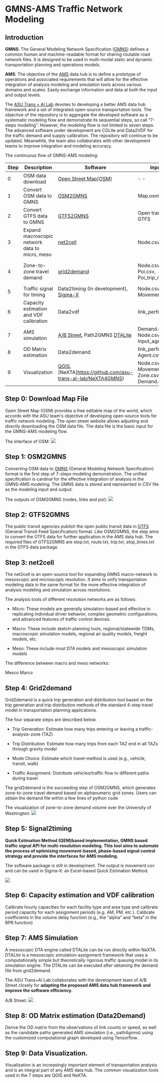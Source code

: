 # GMNS-AMS Traffic Network Modeling

## Introduction

**GMNS**: The General Modeling Network Specification
([GMNS](https://github.com/zephyr-data-specs/GMNS)) defines a common human and
machine-readable format for sharing routable road network files. It is designed
to be used in multi-modal static and dynamic transportation planning and
operations models.

**AMS**: The objective of the
[AMS](https://www.fhwa.dot.gov/publications/research/operations/13036/004.cfm)
data hub is to define a prototype of operations and associated requirements that
will allow for the effective integration of analysis modeling and simulation
tools across various domains and scales. Easily exchange information and data at
both the input and output levels.

The [ASU Trans + AI Lab](https://github.com/asu-trans-ai-lab) devotes to
developing a better AMS data hub framework and a set of integrated open-source
transportation tools. The objective of the repository is to aggregate the
developed software as a systematic modeling flow and demonstrate its sequential
steps, so call “7-steps modeling”. However, the modeling flow is not limited to
seven steps. The advanced software under development are CGLite and Data2VDF for
the traffic demand and supply calibration. The repository will continue to be
updated. Meanwhile, the team also collaborates with other development teams to
improve integration and modeling accuracy.

The continuous flow of GMNS-AMS modeling:

| Step | Description                                    | Software                                                                                                                | Input Files                                            | Output Files                                             |
|------|------------------------------------------------|-------------------------------------------------------------------------------------------------------------------------|--------------------------------------------------------|----------------------------------------------------------|
| 0    | OSM data download                              | [Open Street Map(OSM)](#map=14/47.6573/-122.3252)                                                                       | \- -                                                   | Map.osm                                                  |
| 1    | Convert OSM data to GMNS                       | [OSM2GMNS](https://github.com/asu-trans-ai-lab/OSM2GMNS)                                                                | Map.osm                                                | Node.csv, Link.csv, poi.csv                              |
| 2    | Convert GTFS data to GMNS                      | [GTFS2GMNS](https://github.com/asu-trans-ai-lab/GTFS2GMNS)                                                              | Open transit data GTFS                                 | Node.csv, Link.csv, poi.csv                              |
| 3    | Expand macroscopic network data to micro, meso | [net2cell](https://github.com/asu-trans-ai-lab/net2cell)                                                                | Node.csv, Link.csv                                     | Meso and micro networks in node.csv and link.csv         |
| 4    | Zone-to-zone travel demand                     | [grid2demand](https://github.com/asu-trans-ai-lab/grid2demand)                                                          | Node.csv, Link.csv, Poi.csv, Poi_trip_rate.csv         | Demand.csv, Zone.csv, Accessibility.csv, Input_agent.csv |
| 5    | Traffic signal for timing                      | Data2timing (In development), [Sigma-X](https://github.com/milan1981/Sigma-X)                                           | Node.csv, Link.csv, Movement.csv                       | Timing.csv                                               |
| 6    | Capacity estimation and VDF calibration        | Data2vdf                                                                                                                | link_performance.csv                                   | vdf_table.csv link.csv                                   |
| 7    | AMS simulation                                 | [A/B Street](https://github.com/dabreegster/abstreet), Path2GMNS [DTALite](https://github.com/asu-trans-ai-lab/DTALite) | Demand.csv, Node.csv, Link.csv, Input_agent.csv        | Agent.csv, Link_performance.csv                          |
| 8    | OD Matrix estimation                           | Data2demand                                                                                                             | link_performance.csv Agent.csv                         | Demand.csv,                                              |
| 9    | Visualization                                  | [QGIS](https://www.qgis.org/en/site/), [NeXTA]https://github.com/asu-trans-ai-lab/NeXTA4GMNS)                          | Node.csv, Link.csv, Movement.csv, Zone.csv, Demand.csv | \- -                                                     |

## Step 0: Download Map File

Open Street Map (OSM) provides a free editable map of the world, which accords
with the ASU team's objective of developing open-source tools for traffic
network modeling. The open street website allows adjusting and directly
downloading the OSM data file. The data file is the basic input for the GMNS-AMS
modeling flow.

The interface of OSM:
![](https://github.com/chnfanyu/GMNS-AMS/blob/main/img/University_District_OSM_Map.PNG)

## Step 1: OSM2GMNS

Converting OSM data to [GMNS](https://github.com/zephyr-data-specs/GMNS)
(General Modeling Network Specification) format is the first step of 7-steps
modeling demonstration. The unified specification is cardinal for the effective
integration of analysis in the GMNS-AMS modeling. The GMNS data is stored and
represented in CSV file as the modeling input and output.

The outputs of OSM2GMNS (nodes, links and poi):
![](https://github.com/chnfanyu/GMNS-AMS/blob/main/img/output.PNG)

## Step 2: GTFS2GMNS

The public transit agencies publish the open public transit data in
[GTFS](https://gtfs.org/) (General Transit Feed Specification) format. Like
OSM2GMNS, the step aims to convert the GTFS data for further application in the
AMS data hub. The required files of GTFS2GMNS are stop.txt, route.txt, trip.txt,
stop_times.txt in the GTFS data package.

## Step 3: net2cell

The net2cell is an open-source tool for expanding GMNS macro-network to
mesoscopic and microscopic resolution. It aims to unify transportation modeling
data in the same format for the more effective integration of analysis modeling
and simulation across resolutions.

The analysis tools of different resolution networks are as follows:

-   Micro: These models are generally simulation-based and effective in
    replicating individual driver behavior, complex geometric configurations,
    and advanced features of traffic control devices.

-   Macro: These include sketch-planning tools, regional/statewide TDMs,
    macroscopic simulation models, regional air quality models, freight models,
    etc.

-   Meso: These include most DTA models and mesoscopic simulation models

The difference between macro and meso networks:

Mesco Marco

## Step 4: Grid2demand

Grid2demand is a quick trip generation and distribution tool based on the trip
generation and trip distribution methods of the standard 4-step travel model in
transportation planning applications.

The four separate steps are described below.

-   Trip Generation: Estimate how many trips entering or leaving a
    traffic-analysis-zone (TAZ)

-   Trip Distribution: Estimate how many trips from each TAZ end in all TAZs
    through gravity model

-   Mode Choice: Estimate which travel-method is used (e.g., vehicle, transit,
    walk)

-   Traffic Assignment: Distribute vehicles/traffic flow to different paths
    during travel

The grid2demand is the succeeding step of OSM2GMNS, which generates zone-to-zone
travel demand based on alphanumeric grid zones. Users can obtain the demand file
within a few lines of python code

The visualization of zone-to-zone demand volume over the University of
Washington:
![](https://github.com/chnfanyu/GMNS-AMS/blob/main/img/Grid2demand_Demand%20Map.PNG)

## Step 5: Signal2timing

**Quick Estimation Method (QEM)based implementation, GMNS based traffic signal
API for multi-resolution modeling. This tool aims to automate the process of
optimizing movement-based, phase-based signal control strategy and provide the
interfaces for AMS modeling.**

The software package is still in development. The output is movement.csv and can
be used in Sigma-X: an Excel-based Quick Estimation Method.

![](https://github.com/xzhou99/Signal2timing/blob/master/doc/img/qem.png)

## Step 6: Capacity estimation and VDF calibration

Calibrate hourly capacities for each facility type and area type and calibrate
period capacity for each assignment periods (e.g. AM, PM, etc.). Calibrate
coefficients in the volume delay function (e.g., the “alpha” and “beta” in the
BPR function)

## Step 7: AMS Simulation

A mesoscopic DTA engine called DTALite can be run directly within NeXTA. DTALite
is a mesoscopic simulation-assignment framework that uses a computationally
simple but theoretically rigorous traffic queuing model in its simulation
engine. The DTALite can be executed after obtaining the demand file from
grid2demand.

The ASU Trans+AI Lab collaborates with the development team of A/B Street
closely for **adapting the proposed AMS data hub framework and improve the
software efficiency.**

A/B Street:
![](https://github.com/chnfanyu/abstreet/blob/master/book/evaluating_impacts.gif)

## Step 8: OD Matrix estimation (Data2Demand)

Derive the OD matrix from the observations of link counts or speed, as well as
the candidate paths generated AMS simulation (i.e., path4gmns) using the
customized computational graph developed using Tensorflow.

## Step 9: Data Visualization.

Visualization is an increasingly important element of transportation analysis
and is an integral part of any AMS data hub. The common visualization tools used
in the 7 steps are QGIS and NeXTA.
